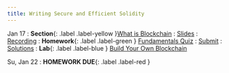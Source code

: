 ```yaml
---
title: Writing Secure and Efficient Solidity
---
```


Jan 17
: **Section**{: .label .label-yellow }[What is Blockchain](#)
  : [Slides](#)
    : [Recording](#)
: **Homework**{: .label .label-green } [Fundamentals Quiz](#)
  : [Submit](#)
    : [Solutions](#)
: **Lab**{: .label .label-blue } [Build Your Own Blockchain](#)

Su, Jan 22
: **HOMEWORK DUE**{: .label .label-red }
